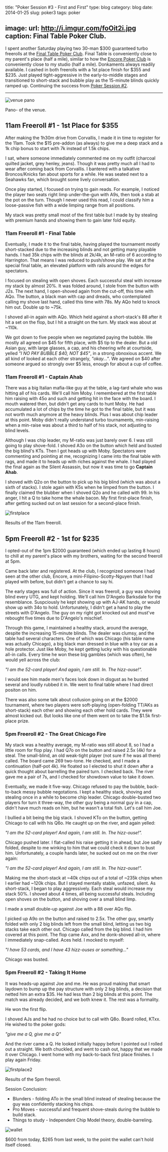 title: "Poker Session #3 - First and First"
type: blog
category: blog
date: 2014-01-25
slug: poker3
tags: poker

image:
    url: http://i.imgur.com/foOit2i.jpg
    caption: Final Table Poker Club.
---

I spent another Saturday playing two 30-man $300 guaranteed turbo freerolls at
the [Final Table Poker Club](http://pokerportland.com). Final Table is
conveniently close to my parent's place (half a mile), similar to how the
[Encore Poker Club](http://www.encoreclub.com/) is conveniently close to my
studio (half a mile). Donkaments always readily available. I cashed in both
freerolls with a 1st place finish for $355 and $235. Just played
tight-aggressive in the early-to-middle stages and transitioned to short-stack
and bubble play as the 15-minute blinds quickly ramped up. Continuing the
success from [Poker Session #2](/blog/poker2).

---

![venue pano](http://i.imgur.com/nY64p22.jpg)

<div class="page-caption"><span>
Pano- of the venue.
</span></div>

## 11am Freeroll #1 - 1st Place for $355

After making the 1h30m drive from Corvallis, I made it in time to register for
the 11am. Took the $15 pre-addon (as always) to give me a deep stack and a 1k
chip bonus to start with 7k instead of 1.5k chips.

I sat, where someone immediately commented me on my outfit (charcoal quilted
jacket, grey henley, jeans). Though it was pretty much all I had to wear after
coming back from Corvallis. I bantered with a talkative Broncos/Knicks fan
about sports for a while. He was seated next to a Seahawks fan, which brought
some lively conversation.

Once play started, I focused on trying to gain reads. For example, I noticed
the player two seats right limp under-the-gun with A9s, then took a stab at the
pot on the turn. Though I never used this read, I could classify him a
loose-passive fish with a wide limping range from all positions.

My stack was pretty small most of the first table but I made by by stealing
with premium hands and showing them to gain later fold equity.

### 11am Freeroll #1 - Final Table

Eventually, I made it to the final table, having played the tournament
mostly short-stacked due to the increasing blinds and not getting many
playable hands. I had 35k chips with the blinds at 2k/4k, an M-ratio of 6
according to Harrington. That means I was reduced to push/shove play. We sat
at the special final table, an elevated platform with rails around the edges
for spectators.

I focused on stealing with open shoves. Each successful steal with increase my
stack by almost 20%. It was folded around, I stole from the button with J2s.
The next hand, I open-shoved again from the cut-off, this time with AQo. The
button, a black man with cap and dreads, who contemplated calling my shove last
hand, called this time with 78s. My AQo held to knock him out. Double up to ~75k.

I shoved all-in again with AQo. Which held against a short-stack's 88 after it
hit a set on the flop, but I hit a straight on the turn. My stack was about at
~110k.

We got down to five people when we negotiated paying the bubble. We mostly all
agreed on $45 for fifth place, with $5 tip to the dealer. But a old Asian guy,
with large glasses, a cap, and his cheering wife at courtside, yelled *"I NO
PAY BUBBLE $40, NOT $45"*, in a strong obnoxious accent. We all kind of looked
at each other strangely, *"okay..."*. We agreed on $40 after someone argued so
strongly over $5 less, enough for about a cup of coffee.

### 11am Freeroll #1 - Captain Ahab

There was a big Italian mafia-like guy at the table, a lag-tard whale who was
hitting all of his cards. We'll call him Moby. I remembered at the first table
him raising with 45o and such and getting hit in the face with the board. I
mouth watered then, but didn't get any cards to hunt Moby. He had accumulated a
lot of chips by the time he got to the final table, but it was not worth much
anymore at the heavy blinds. Plus I was about chip leader at this point. Moby
didn't really understand turbo tournaments, min-raising when a min-raise was
about a third to half of his stack, not adjusting to blind levels.

Although I was chip leader, my M-ratio was just barely over 6. I was still
going to play shove-fold. I shoved A3o on the button which held and busted the
big blind's KTs. Then I got heads up with Moby. Spectators were commenting
and pointing at me, recognizing I came into the final table with rags, and made
it to heads up with riches against the whale. I had played the final again as
the Silent Assassin, but now it was time to go **Captain Ahab**.

I shoved with Q2o on the button to pick up his big blind (which was about a
sixth of stacks). I stole again with K5s when he limped from the button. I
finally claimed the blubber when I shoved Q2o and he called with 99. In his
anger, I hit a Q to take home the whale bacon. My first first-place finish,
after getting sucked out on last session for a second-place finish.

![firstplace](http://i.imgur.com/TLh3Dcc.jpg)

<div class="page-caption"><span>
Results of the 11am freeroll.
</span></div>

## 5pm Freeroll #2 - 1st for $235

I opted-out of the 1pm $2000 guaranteed (which ended up lasting 8 hours) to
chill at my parent's place with my brothers, waiting for the second freeroll at
5pm.

Came back later and registered. At the club, I recognized someone I had seen at
the other club, Encore, a mini-Filipino-Scotty-Nguyen that I had played with
before, but didn't get a chance to say hi.

The early stages was full of action. Since it was freeroll, a guy was shoving
blind every UTG, and kept holding. We'll call him D'Angelo Barksdale for the
resemblance. Suspciously he kept showing up with AJ-AK hands, or would show up
with 34o to hold. Unfortunately, I didn't get a hand to play the streets with
D'Angelo. The guy on my right got knocked out and must've rebought five times
due to D'Angelo's mischief.

Through this game, I maintained a healthy stack, around the average, despite
the increasing 15-minute blinds. The dealer was clumsy, and the table had
several characters. One of which was Chicago (his table name was actually
Chicago), a big black man dressed in blue with a toy car as a hole protector.
Just like Moby, he kept getting lucky with his questionable all-in calls.
Every time he won these big gambles (which was often), he would yell across
the club:

*"I am the 52-card player! And again, I am still. In. The hizz-ouse!".*

I would see him made men's faces look down in disgust as he busted several and
loudly rubbed it in. We went to final table where I had direct positon on him.

There was also some talk about collusion going on at the $2000 tournament,
where two players were soft-playing (open-folding TT/AKs as short-stack) each
other and showing each other hold cards. They were almost kicked out. But looks
like one of them went on to take the $1.5k first-place prize.

### 5pm Freeroll #2 - The Great Chicago Fire

My stack was a healthy average, my M-ratio was still about 8, so I had a little
room for flop play. I had Q7o on the button and raised 2.5x (4k) for a steal.
The small-blind, an old weak-tight player (not sure if he was all there)
called.  The board came 269 two-tone. He checked, and I made a continuation
(half-pot 4k). He floated so I elected to shut it down after a quick thought
about barrelling the paired turn. I checked back. The river gave me a pair of
7s, and I checked for showdown value to take it down.

Eventually, we made it five-way. Chicago refused to pay the bubble,
back-to-back messy bubble negotations. I kept a healthy stack, shoving and
stealing once in a while to become chip leader. Chicago double-busted two
players for turn it three-way, the other guy being a normal guy in a cap,
didn't have much reads on him, but he wasn't a total fish. Let's call him Joe.

I bullied a bit being the big stack. I shoved KTo on the button, getting
Chicago to call with his Q6o. He caught up on the river, and again yelled:

*"I am the 52-card player! And again, I am still. In. The hizz-ouse!".*

Chicago pushed later. I flat-called his raise getting it in ahead, but Joe
sadly folded, despite to me winking to him that we could check it down to bust
him. Unfortunately, a couple hands later, he sucked out on me on the river
again:

*"I am the 52-card player! And again, I am still. In. The hizz-ouse!".*

Making me the short-stack at ~40k chips out of a total of ~235k chips when
I earlier had ~120k chips. But I stayed mentally stable, unfazed, silent.
As short-stack, I began to play aggressively. Each steal would increase my
stack 50%. I shoved about 4 times, all being successful steals. Including
open shoves on the button, and shoving over a small blind limp.

I made a small double-up against Joe with a 88 over AQo flip.

I picked up A9o on the button and raised to 2.5x. The other guy, smartly folded
with only 2 big blinds left from the small blind, letting us two big stacks
take each other out. Chicago called from the big blind. I had him covered at
this point. The flop came Axx, and he donk-shoved all-in, where I immediately
snap-called. Aces held. I mocked to myself:

*"I have 53 cards, and I have 43 hizz-ouses or something..."*

Chicago was busted.

### 5pm Freeroll #2 - Taking It Home

It was heads-up against Joe and me. He was proud making that smart laydown
to bump up the pay structure with only 2 big blinds, a decision that netted him
an extra $35. He had less than 2 big blinds at this point. The match was
already decided, and we both knew it. The rest was a formality.

He won the first flip.

I shoved AJs and he had no choice but to call with Q8o. Board rolled, KTxx.
He wished to the poker gods:

*"give me a Q, give me a Q"*

And the river came a Q. He looked initially happy before I pointed out I rolled
out a straight. We both chuckled, and went to cash out, happy that we made it
over Chicago. I went home with my back-to-back first place finishes. I play
again Friday.

![firstplace2](http://i.imgur.com/lTNZLBI.jpg)

<div class="page-caption"><span>
Results of the 5pm freeroll.
</span></div>

Session Conclusion:

- Blunders - folding ATo in the small blind instead of stealing
             because the guy was confidently stacking his chips.
- Pro Moves - successful and frequent shove-steals during the bubble to build
              stack.
- Things to study - Independent Chip Model theory, double-barreling.

![wallet](http://i.imgur.com/w8Nt2xl.jpg)

<div class="page-caption"><span>
$600 from today, $265 from last week, to the point the wallet can't hold itself
closed.
</span></div>
